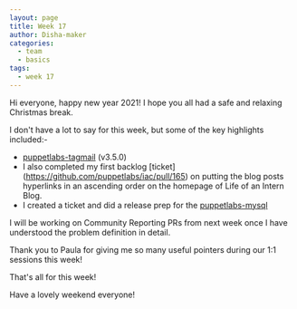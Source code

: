```yaml
---
layout: page
title: Week 17
author: Disha-maker
categories:
  - team
  - basics
tags:
  - week 17
---
```


Hi everyone, happy new year 2021! I hope you all had a safe and relaxing Christmas break.

I don't have a lot to say for this week, but some of the key highlights included:-

- [puppetlabs-tagmail](https://forge.puppet.com/modules/puppetlabs/tagmail) (v3.5.0)
- I also completed my first backlog [ticket] (https://github.com/puppetlabs/iac/pull/165) on putting the blog posts hyperlinks in an ascending order on the homepage of Life of an Intern Blog.
- I created a ticket and did a release prep for the [puppetlabs-mysql](https://github.com/puppetlabs/puppetlabs-mysql)

I will be working on Community Reporting PRs from next week once I have understood the problem definition in detail.

Thank you to Paula for giving me so many useful pointers during our 1:1 sessions this week!

That's all for this week!

Have a lovely weekend everyone!